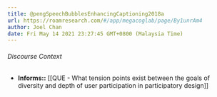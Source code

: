 ```yaml
---
title: @pengSpeechBubblesEnhancingCaptioning2018a
url: https://roamresearch.com/#/app/megacoglab/page/By1unrAm4
author: Joel Chan
date: Fri May 14 2021 23:27:45 GMT+0800 (Malaysia Time)
---
```




###### Discourse Context

- **Informs::** [[QUE - What tension points exist between the goals of diversity and depth of user participation in participatory design]]
